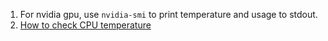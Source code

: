  1. For nvidia gpu, use `nvidia-smi` to print temperature and usage to stdout.
 2. [How to check CPU temperature]

[How to check CPU temperature]: https://www.addictivetips.com/ubuntu-linux-tips/check-cpu-temperature-on-linux/
